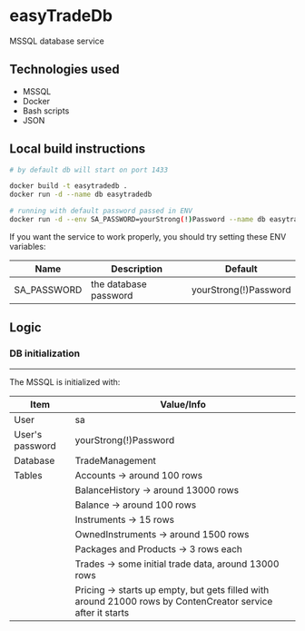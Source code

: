 # easyTradeDb

MSSQL database service

## Technologies used

- MSSQL
- Docker
- Bash scripts
- JSON

## Local build instructions

```bash
# by default db will start on port 1433

docker build -t easytradedb .
docker run -d --name db easytradedb

# running with default password passed in ENV
docker run -d --env SA_PASSWORD=yourStrong(!)Password --name db easytradedb
```

If you want the service to work properly, you should try setting these ENV variables:

| Name        | Description           | Default               |
| ----------- | --------------------- | --------------------- |
| SA_PASSWORD | the database password | yourStrong(!)Password |

## Logic

### DB initialization

---

The MSSQL is initialized with:

| Item            | Value/Info                                                                                                  |
| --------------- | ----------------------------------------------------------------------------------------------------------- |
| User            | sa                                                                                                          |
| User's password | yourStrong(!)Password                                                                                       |
| Database        | TradeManagement                                                                                             |
| Tables          | Accounts -> around 100 rows                                                                                 |
|                 | BalanceHistory -> around 13000 rows                                                                         |
|                 | Balance -> around 100 rows                                                                                  |
|                 | Instruments -> 15 rows                                                                                      |
|                 | OwnedInstruments -> around 1500 rows                                                                        |
|                 | Packages and Products -> 3 rows each                                                                        |
|                 | Trades -> some initial trade data, around 13000 rows                                                        |
|                 | Pricing -> starts up empty, but gets filled with around 21000 rows by ContenCreator service after it starts |

